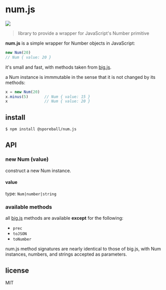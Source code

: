# num.js

<a href="https://www.npmjs.com/package/@sporeball/num.js"><img src="https://img.shields.io/npm/v/@sporeball/num.js" /></a>

> library to provide a wrapper for JavaScript's Number primitive

**num.js** is a simple wrapper for Number objects in JavaScript:

```js
new Num(20)
// Num { value: 20 }
```

it's small and fast, with methods taken from [big.js](https://mikemcl.github.io/big.js/).

a Num instance is immmutable in the sense that it is not changed by its methods:

```js
x = new Num(20)
x.minus(5)       // Num { value: 15 }
x                // Num { value: 20 }
```

## install
```
$ npm install @sporeball/num.js
```

## API

### new Num (value)
construct a new Num instance.

#### value
type: `Num|number|string`

### available methods
all [big.js](https://mikemcl.github.io/big.js/) methods are available **except** for the following:
- `prec`
- `toJSON`
- `toNumber`

num.js method signatures are nearly identical to those of big.js, with Num instances, numbers, and strings accepted as parameters.

## license
MIT
